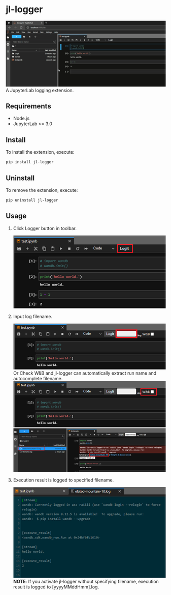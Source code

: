 # jl-logger

<div>
    <img src="demo/jl-logger-Demo.gif" />
</div>
A JupyterLab logging extension.


## Requirements

* Node.js
* JupyterLab >= 3.0

## Install

To install the extension, execute:

```bash
pip install jl-logger
```

## Uninstall

To remove the extension, execute:

```bash
pip uninstall jl-logger
```

## Usage

1. Click Logger button in  toolbar.
    <div>
        <img src="demo/jl-logger1.png" />
    </div>
2. Input log filename.
    <div>
        <img src="demo/jl-logger2a.png" />
    </div>
    Or Check W&B and jl-logger can automatically extract run name and autocomplete filename.
    <div>
        <img src="demo/jl-logger2b.png" />
    </div>
    
    
    <div>
        <img src="demo/jl-logger2c.png" />
    </div>
3. Execution result is logged to specified filename.
    <div>
        <img src="demo/jl-logger3.png" />
    </div>
    <b>NOTE</b>:
    If you activate jl-logger without specifying filename, execution result is logged to [yyyyMMddHmm].log. 

